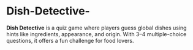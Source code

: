 # Dish-Detective-
**Dish Detective** is a quiz game where players guess global dishes using hints like ingredients, appearance, and origin. With 3–4 multiple-choice questions, it offers a fun challenge for food lovers.
